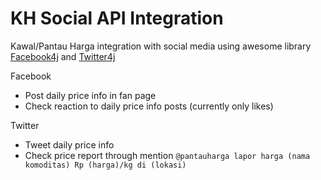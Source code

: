 # KH Social API Integration
Kawal/Pantau Harga integration with social media using awesome library [Facebook4j](http://facebook4j.org) and [Twitter4j](http://twitter4j.org)

Facebook
* Post daily price info in fan page
* Check reaction to daily price info posts (currently only likes)

Twitter
* Tweet daily price info
* Check price report through mention `@pantauharga lapor harga (nama komoditas) Rp (harga)/kg di (lokasi)`
